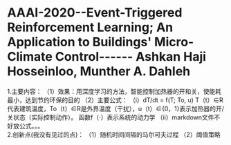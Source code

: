 # AAAI-2020--Event-Triggered Reinforcement Learning; An Application to Buildings' Micro-Climate Control------	Ashkan Haji Hosseinloo, Munther A. Dahleh
1.主要内容：
  （1）效果：用深度学习的方法，智能控制加热器的开和关，使能耗最小，达到节约环保的目的
  （2）主要公式：
    （i）dT/dt = f(T; To, u) 
        T（t）∈R代表建筑温度，To（t）∈R是外界温度（干扰），u（t）∈{0，1}表示加热器的开/关状态（实际控制动作）。 函数f（·）表示系统的动力学
    （ii）markdown文件不好放公式。。。      
2.创新点(我没有见过的点)：
  （1）随机时间间隔的马尔可夫过程
  （2）阈值策略
